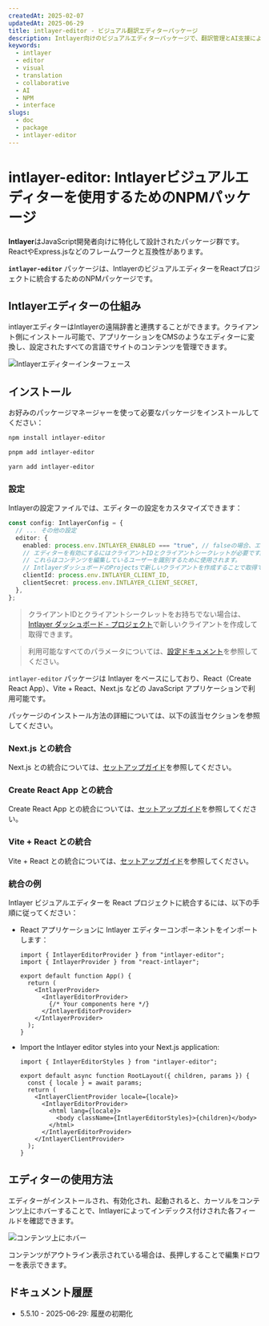 ```yaml
---
createdAt: 2025-02-07
updatedAt: 2025-06-29
title: intlayer-editor - ビジュアル翻訳エディターパッケージ
description: Intlayer向けのビジュアルエディターパッケージで、翻訳管理とAI支援による共同コンテンツ編集の直感的なインターフェースを提供します。
keywords:
  - intlayer
  - editor
  - visual
  - translation
  - collaborative
  - AI
  - NPM
  - interface
slugs:
  - doc
  - package
  - intlayer-editor
---
```


# intlayer-editor: Intlayerビジュアルエディターを使用するためのNPMパッケージ

**Intlayer**はJavaScript開発者向けに特化して設計されたパッケージ群です。ReactやExpress.jsなどのフレームワークと互換性があります。

**`intlayer-editor`** パッケージは、IntlayerのビジュアルエディターをReactプロジェクトに統合するためのNPMパッケージです。

## Intlayerエディターの仕組み

intlayerエディターはIntlayerの遠隔辞書と連携することができます。クライアント側にインストール可能で、アプリケーションをCMSのようなエディターに変換し、設定されたすべての言語でサイトのコンテンツを管理できます。

![Intlayerエディターインターフェース](https://github.com/aymericzip/intlayer/blob/main/docs/assets/intlayer_editor_ui.png)

## インストール

お好みのパッケージマネージャーを使って必要なパッケージをインストールしてください：

```bash packageManager="npm"
npm install intlayer-editor
```

```bash packageManager="pnpm"
pnpm add intlayer-editor
```

```bash packageManager="yarn"
yarn add intlayer-editor
```

### 設定

Intlayerの設定ファイルでは、エディターの設定をカスタマイズできます：

```typescript
const config: IntlayerConfig = {
  // ... その他の設定
  editor: {
    enabled: process.env.INTLAYER_ENABLED === "true", // falseの場合、エディターは無効になりアクセスできません。
    // エディターを有効にするにはクライアントIDとクライアントシークレットが必要です。
    // これらはコンテンツを編集しているユーザーを識別するために使用されます。
    // IntlayerダッシュボードのProjectsで新しいクライアントを作成することで取得できます（https://intlayer.org/dashboard/projects）。
    clientId: process.env.INTLAYER_CLIENT_ID,
    clientSecret: process.env.INTLAYER_CLIENT_SECRET,
  },
};
```

> クライアントIDとクライアントシークレットをお持ちでない場合は、[Intlayer ダッシュボード - プロジェクト](https://intlayer.org/dashboard/projects)で新しいクライアントを作成して取得できます。

> 利用可能なすべてのパラメータについては、[設定ドキュメント](https://github.com/aymericzip/intlayer/blob/main/docs/docs/ja/configuration.md)を参照してください。

`intlayer-editor` パッケージは Intlayer をベースにしており、React（Create React App）、Vite + React、Next.js などの JavaScript アプリケーションで利用可能です。

パッケージのインストール方法の詳細については、以下の該当セクションを参照してください。

### Next.js との統合

Next.js との統合については、[セットアップガイド](https://github.com/aymericzip/intlayer/blob/main/docs/docs/ja/intlayer_with_nextjs_15.md)を参照してください。

### Create React App との統合

Create React App との統合については、[セットアップガイド](https://github.com/aymericzip/intlayer/blob/main/docs/docs/ja/intlayer_with_create_react_app.md)を参照してください。

### Vite + React との統合

Vite + React との統合については、[セットアップガイド](https://github.com/aymericzip/intlayer/blob/main/docs/docs/ja/intlayer_with_vite+react.md)を参照してください。

### 統合の例

Intlayer ビジュアルエディターを React プロジェクトに統合するには、以下の手順に従ってください：

- React アプリケーションに Intlayer エディターコンポーネントをインポートします：

  ```tsx fileName="src/App.jsx"
  import { IntlayerEditorProvider } from "intlayer-editor";
  import { IntlayerProvider } from "react-intlayer";

  export default function App() {
    return (
      <IntlayerProvider>
        <IntlayerEditorProvider>
          {/* Your components here */}
        </IntlayerEditorProvider>
      </IntlayerProvider>
    );
  }
  ```

- Import the Intlayer editor styles into your Next.js application:

  ```tsx fileName="src/app/[locale]/layout.jsx"
  import { IntlayerEditorStyles } from "intlayer-editor";

  export default async function RootLayout({ children, params }) {
    const { locale } = await params;
    return (
      <IntlayerClientProvider locale={locale}>
        <IntlayerEditorProvider>
          <html lang={locale}>
            <body className={IntlayerEditorStyles}>{children}</body>
          </html>
        </IntlayerEditorProvider>
      </IntlayerClientProvider>
    );
  }
  ```

## エディターの使用方法

エディターがインストールされ、有効化され、起動されると、カーソルをコンテンツ上にホバーすることで、Intlayerによってインデックス付けされた各フィールドを確認できます。

![コンテンツ上にホバー](https://github.com/aymericzip/intlayer/blob/main/docs/assets/intlayer_editor_hover_content.png)

コンテンツがアウトライン表示されている場合は、長押しすることで編集ドロワーを表示できます。

## ドキュメント履歴

- 5.5.10 - 2025-06-29: 履歴の初期化
